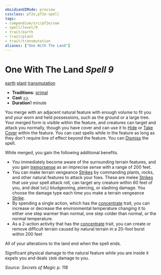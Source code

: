 ```yaml
---
obsidianUIMode: preview
cssclass: pf2e,pf2e-spell
tags:
- compendium/src/pf2e/som
- spell/level/9
- trait/earth
- trait/plant
- trait/transmutation
aliases: ["One With The Land"]
---
```

# One With The Land *Spell 9*   
[earth](../../rules/traits/earth.md)  [plant](../../rules/traits/plant.md)  [transmutation](../../rules/traits/transmutation.md)  

- **Traditions**: [primal](../../rules/traits/primal.md)
- **Cast** [>>](../../rules/core-rulebook/chapter-9-playing-the-game.md#Actions "Two-Action") 
- **Duration**1 minute

You merge with an adjacent natural feature with enough volume to fit you and your worn and held possessions, such as the ground or a large tree. Your merged form is visible within the feature, and creatures can target and attack you normally, though you have cover and can use it to [Hide](../../rules/actions/hide.md) or [Take Cover](../../rules/actions/take-cover.md) within the feature. You can cast spells while in the feature as long as they don't require line of effect beyond the feature. You can [Dismiss](../../rules/actions/dismiss.md) the spell.

While merged, you gain the following additional benefits.

- You immediately become aware of the surrounding terrain features, and you gain [tremorsense](../../rules/abilities/tremorsense.md) as an imprecise sense with a range of 200 feet.
- You can make terrain vengeance [Strikes](../../rules/actions/strike.md) by commanding plants, rocks, and other natural features to attack your foes. These are melee [Strikes](../../rules/actions/strike.md) that use your spell attack roll, can target any creature within 60 feet of you, and deal `5d12` bludgeoning, piercing, or slashing damage. You choose the damage type each time you make a terrain vengeance [Strike](../../rules/actions/strike.md).
- By spending a single action, which has the [concentrate](../../rules/traits/concentrate.md) trait, you can increase or decrease the environmental temperature changing it to either one step warmer than normal, one step colder than normal, or the normal temperature.
- As a 2-action activity that has the [concentrate](../../rules/traits/concentrate.md) trait, you can create or remove difficult terrain caused by natural terrain in a 20-foot burst within 200 feet

All of your alterations to the land end when the spell ends.

Significant physical damage to the natural feature while you are inside it expels you and deals `10d6` damage to you.

*Source: Secrets of Magic p. 118*